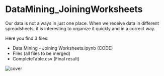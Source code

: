 # DataMining_JoiningWorksheets
Our data is not always in just one place. When we receive data in different spreadsheets, it is interesting to organize it quickly and in a correct way.

Here you find 3 files:
  - Data Mining - Joining Worksheets.ipynb (CODE)
  - Files (all files to be merged)
  - CompleteTable.csv (Final result)

![cover](https://user-images.githubusercontent.com/10830272/156888449-785cc5e1-ef62-4f7e-853a-8cf6c50dcc4c.png)
